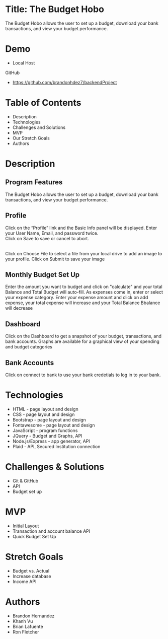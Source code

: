 # Title: The Budget Hobo

The Budget Hobo allows the user to set up a budget, 
download your bank transactions, and view your budget performance.


# Demo
* Local Host

GitHub
* https://github.com/brandonhdez7/backendProject


# Table of Contents

* Description
* Technologies
* Challenges and Solutions
* MVP
* Our Stretch Goals
* Authors


# Description

## Program Features
The Budget Hobo allows the user to set up a budget, 
download your bank transactions, and view your budget performance.

## Profile
Click on the “Profile” link and the Basic Info
panel will be displayed. Enter your User Name, Email, and password twice.  
Click on Save to save or cancel to abort. 

<br>Click on Choose File to select a file from your local drive to add an image to your profile.  Click on Submit to save your image

## Monthly Budget Set Up
Enter the amount you want to budget and click on "calculate" and your 
total Balance and Total Budget will auto-fill.  As expenses come in, enter or select your expense category. Enter your expense amount and click 
on add expense, your total expense will increase and your Total Balance Bbalance will decrease

## Dashboard
Click on the Dashboard to get a snapshot of your budget, transactions, and bank accounts. Graphs are available for a graphical view of your spending and budget categories

## Bank Accounts
Click on connect to bank to use your bank credetials to log in to your bank.

# Technologies

* HTML - page layout and design
* CSS - page layout and design
* Bootstrap - page layout and design
* Fontawesome - page layout and design
* JavaScript - program functions
* JQuery - Budget and Graphs, API
* Node.js/Express - app generator, API
* Plaid - API, Secured Institution connection


# Challenges & Solutions
* Git & GitHub
* API
* Budget set up


# MVP
* Initial Layout
* Transaction and account balance API
* Quick Budget Set Up



# Stretch Goals
* Budget vs. Actual
* Increase database
* Income API


# Authors
* Brandon Hernandez
* Khanh Vu
* Brian Lafuente
* Ron Fletcher
